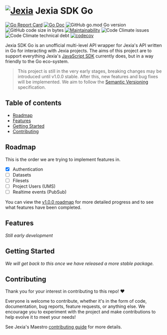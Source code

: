 # [![Jexia](https://user-images.githubusercontent.com/3440116/77702983-019eb580-6fba-11ea-8d2c-f6a6b8e60cbd.jpg)](https://jexia.com) Jexia SDK Go <!-- omit in toc -->

[![Go Report Card](https://goreportcard.com/badge/github.com/baileyjm02/jexia-sdk-go)](https://goreportcard.com/report/github.com/baileyjm02/jexia-sdk-go)
[![Go Doc](https://img.shields.io/badge/godoc-reference-blue.svg)](https://pkg.go.dev/github.com/baileyjm02/jexia-sdk-go)
![GitHub go.mod Go version](https://img.shields.io/github/go-mod/go-version/baileyjm02/jexia-sdk-go)
![GitHub code size in bytes](https://img.shields.io/github/languages/code-size/BaileyJM02/jexia-sdk-go)
[![Maintainability](https://img.shields.io/codeclimate/maintainability/BaileyJM02/jexia-sdk-go?logo=code-climate)](https://codeclimate.com/github/BaileyJM02/jexia-sdk-go/maintainability)
![Code Climate issues](https://img.shields.io/codeclimate/issues/BaileyJM02/jexia-sdk-go?logo=code-climate)
![Code Climate technical debt](https://img.shields.io/codeclimate/tech-debt/BaileyJM02/jexia-sdk-go?logo=code-climate)
[![codecov](https://codecov.io/gh/BaileyJM02/jexia-sdk-go/branch/master/graph/badge.svg)](https://codecov.io/gh/BaileyJM02/jexia-sdk-go)



Jexia SDK Go is an unofficial multi-level API wrapper for Jexia's API written in Go for interacting with Jexia projects. The aims of this project are to support everything Jexia's [JavaScript SDK](https://github.com/jexia/jexia-sdk-js) currently does, but in a way friendly to the Go eco-system.

> This project is still in the very early stages, breaking changes may be introduced until v1.0.0 stable. After this, new features and bug fixes will be implemented. We aim to follow the [Semantic Versioning](https://semver.org/) specification.

## Table of contents <!-- omit in toc -->

- [Roadmap](#roadmap)
- [Features](#features)
- [Getting Started](#getting-started)
- [Contributing](#contributing)

## Roadmap

This is the order we are trying to implement features in.

- [x] Authentication
- [ ] Datasets
- [ ] Filesets
- [ ] Project Users (UMS)
- [ ] Realtime events (PubSub)

You can view the [v1.0.0 roadmap](https://github.com/BaileyJM02/jexia-sdk-go/projects/1) for more detailed progress and to see what features have been completed.

## Features

_Still early development_

## Getting Started

_We will get back to this once we have released a more stable package._

## Contributing

Thank you for your interest in contributing to this repo! ❤

Everyone is welcome to contribute, whether it's in the form of code, documentation, bug reports, feature requests, or anything else. We encourage you to experiment with the project and make contributions to help evolve it to meet your needs!

See Jexia's Maestro [contributing guide](https://github.com/jexia/maestro/blob/master/CONTRIBUTING.md) for more details.
